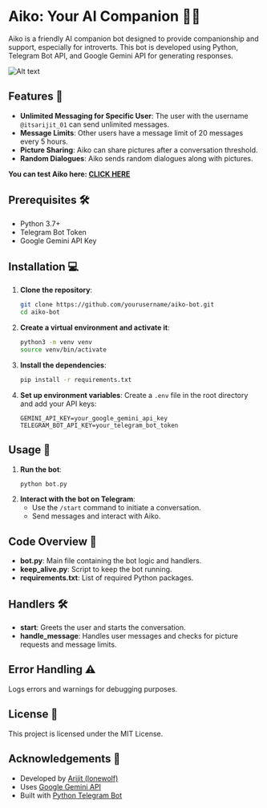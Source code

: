 # Aiko: Your AI Companion 🤖💬
Aiko is a friendly AI companion bot designed to provide companionship and support, especially for introverts. This bot is developed using Python, Telegram Bot API, and Google Gemini API for generating responses.

![Alt text](https://i.postimg.cc/XNm9PP9C/img-LBFr-Zk1-Nesh-Sc-Vi-J53-Ox-V.jpg)

## Features 🌟
- **Unlimited Messaging for Specific User**: The user with the username `@itsarijit_01` can send unlimited messages.
- **Message Limits**: Other users have a message limit of 20 messages every 5 hours.
- **Picture Sharing**: Aiko can share pictures after a conversation threshold.
- **Random Dialogues**: Aiko sends random dialogues along with pictures.

**You can test Aiko here: [CLICK HERE](https://t.me/aiko_kaiya_BOT)**

## Prerequisites 🛠️
- Python 3.7+
- Telegram Bot Token
- Google Gemini API Key

## Installation 💻
1. **Clone the repository**:
    ```sh
    git clone https://github.com/yourusername/aiko-bot.git
    cd aiko-bot
    ```
2. **Create a virtual environment and activate it**:
    ```sh
    python3 -m venv venv
    source venv/bin/activate
    ```
3. **Install the dependencies**:
    ```sh
    pip install -r requirements.txt
    ```
4. **Set up environment variables**:
    Create a `.env` file in the root directory and add your API keys:
    ```env
    GEMINI_API_KEY=your_google_gemini_api_key
    TELEGRAM_BOT_API_KEY=your_telegram_bot_token
    ```

## Usage 🚀
1. **Run the bot**:
    ```sh
    python bot.py
    ```
2. **Interact with the bot on Telegram**:
    - Use the `/start` command to initiate a conversation.
    - Send messages and interact with Aiko.
    
## Code Overview 📂
- **bot.py**: Main file containing the bot logic and handlers.
- **keep_alive.py**: Script to keep the bot running.
- **requirements.txt**: List of required Python packages.

## Handlers 🛠️
- **start**: Greets the user and starts the conversation.
- **handle_message**: Handles user messages and checks for picture requests and message limits.

## Error Handling ⚠️
Logs errors and warnings for debugging purposes.

## License 📜
This project is licensed under the MIT License.

## Acknowledgements 🙏
- Developed by [Arijit (lonewolf)](https://github.com/Arijiy)
- Uses [Google Gemini API](https://cloud.google.com/gemini)
- Built with [Python Telegram Bot](https://python-telegram-bot.org)
